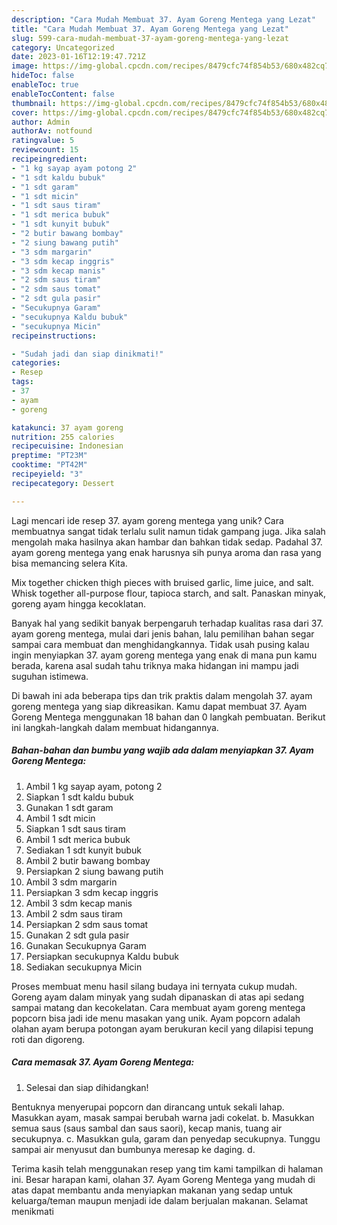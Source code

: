 ```yaml
---
description: "Cara Mudah Membuat 37. Ayam Goreng Mentega yang Lezat"
title: "Cara Mudah Membuat 37. Ayam Goreng Mentega yang Lezat"
slug: 599-cara-mudah-membuat-37-ayam-goreng-mentega-yang-lezat
category: Uncategorized
date: 2023-01-16T12:19:47.721Z
image: https://img-global.cpcdn.com/recipes/8479cfc74f854b53/680x482cq70/37-ayam-goreng-mentega-foto-resep-utama.jpg
hideToc: false
enableToc: true
enableTocContent: false
thumbnail: https://img-global.cpcdn.com/recipes/8479cfc74f854b53/680x482cq70/37-ayam-goreng-mentega-foto-resep-utama.jpg
cover: https://img-global.cpcdn.com/recipes/8479cfc74f854b53/680x482cq70/37-ayam-goreng-mentega-foto-resep-utama.jpg
author: Admin
authorAv: notfound
ratingvalue: 5
reviewcount: 15
recipeingredient:
- "1 kg sayap ayam potong 2"
- "1 sdt kaldu bubuk"
- "1 sdt garam"
- "1 sdt micin"
- "1 sdt saus tiram"
- "1 sdt merica bubuk"
- "1 sdt kunyit bubuk"
- "2 butir bawang bombay"
- "2 siung bawang putih"
- "3 sdm margarin"
- "3 sdm kecap inggris"
- "3 sdm kecap manis"
- "2 sdm saus tiram"
- "2 sdm saus tomat"
- "2 sdt gula pasir"
- "Secukupnya Garam"
- "secukupnya Kaldu bubuk"
- "secukupnya Micin"
recipeinstructions:

- "Sudah jadi dan siap dinikmati!"
categories:
- Resep
tags:
- 37
- ayam
- goreng

katakunci: 37 ayam goreng 
nutrition: 255 calories
recipecuisine: Indonesian
preptime: "PT23M"
cooktime: "PT42M"
recipeyield: "3"
recipecategory: Dessert

---
```





Lagi mencari ide resep 37. ayam goreng mentega yang unik? Cara membuatnya sangat tidak terlalu sulit namun tidak gampang juga. Jika salah mengolah maka hasilnya akan hambar dan bahkan tidak sedap. Padahal 37. ayam goreng mentega yang enak harusnya sih punya aroma dan rasa yang bisa memancing selera Kita.





Mix together chicken thigh pieces with bruised garlic, lime juice, and salt. Whisk together all-purpose flour, tapioca starch, and salt. Panaskan minyak, goreng ayam hingga kecoklatan.

Banyak hal yang sedikit banyak berpengaruh terhadap kualitas rasa dari 37. ayam goreng mentega, mulai dari jenis bahan, lalu pemilihan bahan segar sampai cara membuat dan menghidangkannya. Tidak usah pusing kalau ingin menyiapkan 37. ayam goreng mentega yang enak di mana pun kamu berada, karena asal sudah tahu triknya maka hidangan ini mampu jadi suguhan istimewa.






Di bawah ini ada beberapa tips dan trik praktis dalam mengolah 37. ayam goreng mentega yang siap dikreasikan. Kamu dapat membuat 37. Ayam Goreng Mentega menggunakan 18 bahan dan 0 langkah pembuatan. Berikut ini langkah-langkah dalam membuat hidangannya.

<!--inarticleads1-->

##### Bahan-bahan dan bumbu yang wajib ada dalam menyiapkan 37. Ayam Goreng Mentega:

1. Ambil 1 kg sayap ayam, potong 2
1. Siapkan 1 sdt kaldu bubuk
1. Gunakan 1 sdt garam
1. Ambil 1 sdt micin
1. Siapkan 1 sdt saus tiram
1. Ambil 1 sdt merica bubuk
1. Sediakan 1 sdt kunyit bubuk
1. Ambil 2 butir bawang bombay
1. Persiapkan 2 siung bawang putih
1. Ambil 3 sdm margarin
1. Persiapkan 3 sdm kecap inggris
1. Ambil 3 sdm kecap manis
1. Ambil 2 sdm saus tiram
1. Persiapkan 2 sdm saus tomat
1. Gunakan 2 sdt gula pasir
1. Gunakan Secukupnya Garam
1. Persiapkan secukupnya Kaldu bubuk
1. Sediakan secukupnya Micin


Proses membuat menu hasil silang budaya ini ternyata cukup mudah. Goreng ayam dalam minyak yang sudah dipanaskan di atas api sedang sampai matang dan kecokelatan. Cara membuat ayam goreng mentega popcorn bisa jadi ide menu masakan yang unik. Ayam popcorn adalah olahan ayam berupa potongan ayam berukuran kecil yang dilapisi tepung roti dan digoreng. 

<!--inarticleads2-->

##### Cara memasak 37. Ayam Goreng Mentega:


1. Selesai dan siap dihidangkan!

Bentuknya menyerupai popcorn dan dirancang untuk sekali lahap. Masukkan ayam, masak sampai berubah warna jadi cokelat. b. Masukkan semua saus (saus sambal dan saus saori), kecap manis, tuang air secukupnya. c. Masukkan gula, garam dan penyedap secukupnya. Tunggu sampai air menyusut dan bumbunya meresap ke daging. d. 

Terima kasih telah menggunakan resep yang tim kami tampilkan di halaman ini. Besar harapan kami, olahan 37. Ayam Goreng Mentega yang mudah di atas dapat membantu anda menyiapkan makanan yang sedap untuk keluarga/teman maupun menjadi ide dalam berjualan makanan. Selamat menikmati
